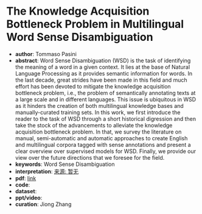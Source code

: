 # The Knowledge Acquisition Bottleneck Problem in Multilingual Word Sense Disambiguation
* **author**: Tommaso Pasini
* **abstract**: Word Sense Disambiguation (WSD) is the task of identifying the meaning of a word in a given context. It lies at the base of Natural Language Processing as it provides semantic information for words. In the last decade, great strides have been made in this field and much effort has been devoted to mitigate the knowledge acquisition bottleneck problem, i.e., the problem of semantically annotating texts at a large scale and in different languages. This issue is ubiquitous in WSD as it hinders the creation of both multilingual knowledge bases and manually-curated training sets. In this work, we first introduce the reader to the task of WSD through a short historical digression and then take the stock of the advancements to alleviate the knowledge acquisition bottleneck problem. In that, we survey the literature on manual, semi-automatic and automatic approaches to create English and multilingual corpora tagged with sense annotations and present a clear overview over supervised models for WSD. Finally, we provide our view over the future directions that we foresee for the field.
* **keywords**: Word Sense Disambiguation
* **interpretation**: [来源: 暂无]()
* **pdf**: [link](https://www.ijcai.org/Proceedings/2020/687)
* **code**: 
* **dataset**:
* **ppt/video**:
* **curation**: Jiong Zhang 